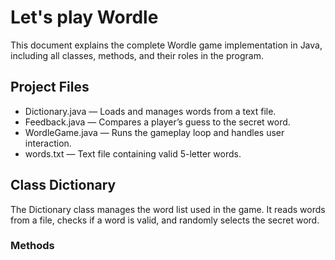 # Let's play Wordle

This document explains the complete Wordle game implementation in Java, including all classes, methods, and their roles in the program.

## Project Files

- Dictionary.java — Loads and manages words from a text file.  
- Feedback.java — Compares a player’s guess to the secret word.  
- WordleGame.java — Runs the gameplay loop and handles user interaction.  
- words.txt — Text file containing valid 5-letter words.

## Class Dictionary

The Dictionary class manages the word list used in the game. It reads words from a file, checks if a word is valid, and randomly selects the secret word.

### Methods
